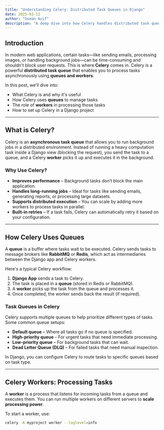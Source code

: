 ```yaml
---
title: "Understanding Celery: Distributed Task Queues in Django"
date: 2025-03-11
author: "Usman Asif"
description: "A deep dive into how Celery handles distributed task queues in Django, including best practices and optimizations."
---
```


## Introduction  

In modern web applications, certain tasks—like sending emails, processing images, or handling background jobs—can be time-consuming and shouldn't block user requests. This is where **Celery** comes in. Celery is a powerful **distributed task queue** that enables you to process tasks asynchronously using **queues and workers**.

In this post, we'll dive into:
- What Celery is and why it's useful
- How Celery uses **queues** to manage tasks
- The role of **workers** in processing those tasks
- How to set up Celery in a Django project  

---

## What is Celery?  

Celery is an **asynchronous task queue** that allows you to run background jobs in a distributed environment. Instead of running a heavy computation task inside a Django view (blocking the request), you send the task to a queue, and a Celery **worker** picks it up and executes it in the background.

### Why Use Celery?  
- **Improves performance** – Background tasks don’t block the main application.  
- **Handles long-running jobs** – Ideal for tasks like sending emails, generating reports, or processing large datasets.  
- **Supports distributed execution** – You can scale by adding more workers to process tasks in parallel.  
- **Built-in retries** – If a task fails, Celery can automatically retry it based on your configuration.  

---

## How Celery Uses Queues  

A **queue** is a buffer where tasks wait to be executed. Celery sends tasks to message brokers like **RabbitMQ** or **Redis**, which act as intermediaries between the Django app and Celery workers.  

Here's a typical Celery workflow:
1. **Django App** sends a task to Celery.  
2. The task is placed in a **queue** (stored in Redis or RabbitMQ).  
3. A **worker** picks up the task from the queue and processes it.  
4. Once completed, the worker sends back the result (if required).  

### Task Queues in Celery  
Celery supports multiple queues to help prioritize different types of tasks. Some common queue setups:
- **Default queue** – Where all tasks go if no queue is specified.  
- **High-priority queue** – For urgent tasks that need immediate processing.  
- **Low-priority queue** – For background tasks that can wait.  
- **Dead Letter Queue (DLQ)** – For failed tasks that need manual inspection.  

In Django, you can configure Celery to route tasks to specific queues based on task type.

---

## Celery Workers: Processing Tasks  

A **worker** is a process that listens for incoming tasks from a queue and executes them. You can run multiple workers on different servers to **scale processing power**.

To start a worker, use:  
```bash
celery -A myproject worker --loglevel=info
